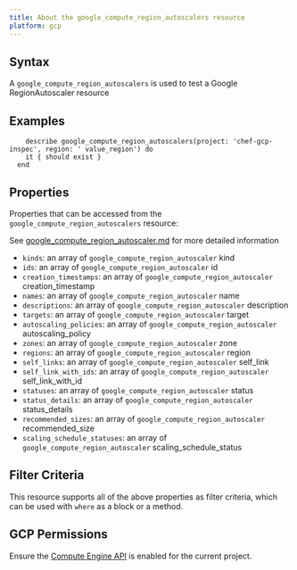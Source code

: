 ```yaml
---
title: About the google_compute_region_autoscalers resource
platform: gcp
---
```


## Syntax
A `google_compute_region_autoscalers` is used to test a Google RegionAutoscaler resource

## Examples
```
    describe google_compute_region_autoscalers(project: 'chef-gcp-inspec', region: ' value_region') do
    it { should exist }
  end
```

## Properties
Properties that can be accessed from the `google_compute_region_autoscalers` resource:

See [google_compute_region_autoscaler.md](google_compute_region_autoscaler.md) for more detailed information
  * `kinds`: an array of `google_compute_region_autoscaler` kind
  * `ids`: an array of `google_compute_region_autoscaler` id
  * `creation_timestamps`: an array of `google_compute_region_autoscaler` creation_timestamp
  * `names`: an array of `google_compute_region_autoscaler` name
  * `descriptions`: an array of `google_compute_region_autoscaler` description
  * `targets`: an array of `google_compute_region_autoscaler` target
  * `autoscaling_policies`: an array of `google_compute_region_autoscaler` autoscaling_policy
  * `zones`: an array of `google_compute_region_autoscaler` zone
  * `regions`: an array of `google_compute_region_autoscaler` region
  * `self_links`: an array of `google_compute_region_autoscaler` self_link
  * `self_link_with_ids`: an array of `google_compute_region_autoscaler` self_link_with_id
  * `statuses`: an array of `google_compute_region_autoscaler` status
  * `status_details`: an array of `google_compute_region_autoscaler` status_details
  * `recommended_sizes`: an array of `google_compute_region_autoscaler` recommended_size
  * `scaling_schedule_statuses`: an array of `google_compute_region_autoscaler` scaling_schedule_status

## Filter Criteria
This resource supports all of the above properties as filter criteria, which can be used
with `where` as a block or a method.

## GCP Permissions

Ensure the [Compute Engine API](https://console.cloud.google.com/apis/library/compute.googleapis.com/) is enabled for the current project.
